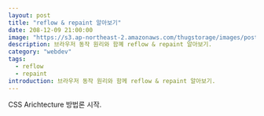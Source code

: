 ```yaml
---
layout: post
title: "reflow & repaint 알아보기"
date: 208-12-09 21:00:00
image: "https://s3.ap-northeast-2.amazonaws.com/thugstorage/images/postcover/craghpage.jpg"
description: 브라우저 동작 원리와 함꼐 reflow & repaint 알아보기.
category: "webdev"
tags:
  - reflow
  - repaint
introduction: 브라우저 동작 원리와 함께 reflow & repaint 알아보기.
---
```


CSS Arichtecture 방법론 시작.
